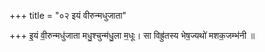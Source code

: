 +++
title = "०२ इयं वीरुन्मधुजाता"

+++
इ॒यं वी॒रुन्मधु॑जाता मधु॒श्चुन्म॑धु॒ला म॒धूः। सा विह्रु॑तस्य भेष॒ज्यथो॑ मशक॒जम्भ॑नी ॥